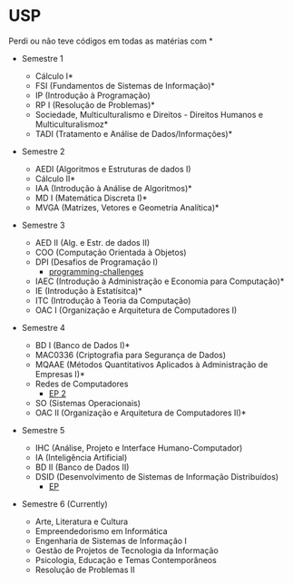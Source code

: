# USP

Perdi ou não teve códigos em todas as matérias com \* 

* Semestre 1
    * Cálculo I\*
    * FSI (Fundamentos de Sistemas de Informação)\*
    * IP (Introdução à Programação)
    * RP I (Resolução de Problemas)\*
    * Sociedade, Multiculturalismo e Direitos - Direitos Humanos e Multiculturalismoz\*
    * TADI (Tratamento e Análise de Dados/Informações)\*

* Semestre 2
    * AEDI (Algoritmos e Estruturas de dados I)
    * Cálculo II\*
    * IAA (Introdução à Análise de Algoritmos)\*
    * MD I (Matemática Discreta I)\*
    * MVGA (Matrizes, Vetores e Geometria Analítica)\*

* Semestre 3
    * AED II (Alg. e Estr. de dados II)
    * COO (Computação Orientada à Objetos)
    * DPI (Desafios de Programação I)
		* [programming-challenges](https://github.com/HTsuyoshi/programming-challenges)
    * IAEC (Introdução à Administração e Economia para Computação)\*
    * IE (Introdução à Estatísitca)\*
    * ITC (Introdução à Teoria da Computação)
    * OAC I (Organização e Arquitetura de Computadores I)

* Semestre 4
    * BD I (Banco de Dados I)\*
    * MAC0336 (Criptografia para Segurança de Dados)
    * MQAAE (Métodos Quantitativos Aplicados à Administração de Empresas I)\*
    * Redes de Computadores
		* [EP 2](https://github.com/HTsuyoshi/redes-ep2-typerace)
    * SO (Sistemas Operacionais)
    * OAC II (Organização e Arquitetura de Computadores II)\*

* Semestre 5
    * IHC (Análise, Projeto e Interface Humano-Computador)
    * IA (Inteligência Artificial)
    * BD II (Banco de Dados II)
    * DSID (Desenvolvimento de Sistemas de Informação Distribuídos)
		* [EP](https://github.com/HTsuyoshi/dsid-ep-1)

* Semestre 6 (Currently)
    * Arte, Literatura e Cultura
    * Empreendedorismo em Informática
    * Engenharia de Sistemas de Informação I
    * Gestão de Projetos de Tecnologia da Informação
    * Psicologia, Educação e Temas Contemporâneos
    * Resolução de Problemas II
